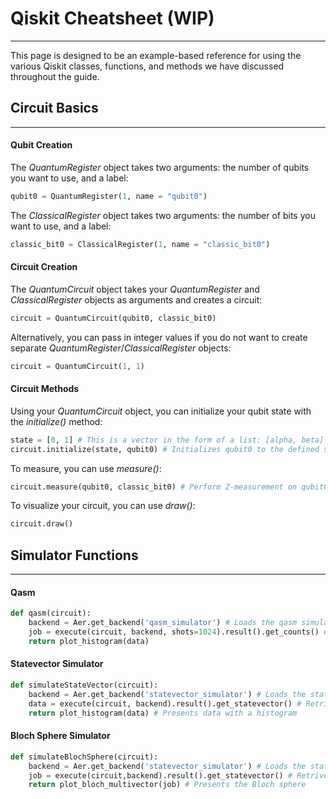 # Qiskit Cheatsheet (WIP)
---
This page is designed to be an example-based reference for using the various Qiskit classes, functions, and methods we have discussed throughout the guide.

## Circuit Basics
---
#### Qubit Creation

The *QuantumRegister* object takes two arguments: the number of qubits you want to use, and a label:

```python
qubit0 = QuantumRegister(1, name = "qubit0")
```

The *ClassicalRegister* object takes two arguments: the number of bits you want to use, and a label:

```python
classic_bit0 = ClassicalRegister(1, name = "classic_bit0")
```

#### Circuit Creation

The *QuantumCircuit* object takes your *QuantumRegister* and *ClassicalRegister* objects as arguments and creates a circuit:

```python
circuit = QuantumCircuit(qubit0, classic_bit0)
```

Alternatively, you can pass in integer values if you do not want to create separate *QuantumRegister*/*ClassicalRegister* objects:

```python
circuit = QuantumCircuit(1, 1)
```

#### Circuit Methods

Using your *QuantumCircuit* object, you can initialize your qubit state with the *initialize()* method:

```python
state = [0, 1] # This is a vector in the form of a list: [alpha, beta]
circuit.initialize(state, qubit0) # Initializes qubit0 to the defined state
```

To measure, you can use *measure()*:

```python
circuit.measure(qubit0, classic_bit0) # Perform Z-measurement on qubit0
```

To visualize your circuit, you can use *draw()*:

```python
circuit.draw()
```

## Simulator Functions
---
#### Qasm

```python
def qasm(circuit):
    backend = Aer.get_backend('qasm_simulator') # Loads the qasm simulator
    job = execute(circuit, backend, shots=1024).result().get_counts() # Retrives results from simulation
    return plot_histogram(data)
```

#### Statevector Simulator

```python
def simulateStateVector(circuit):
    backend = Aer.get_backend('statevector_simulator') # Loads the statevector simulator
    data = execute(circuit, backend).result().get_statevector() # Retrives results and statevector from simulation
    return plot_histogram(data) # Presents data with a histogram
```

#### Bloch Sphere Simulator

```python
def simulateBlochSphere(circuit):
    backend = Aer.get_backend('statevector_simulator') # Loads the statevector simulator
    job = execute(circuit,backend).result().get_statevector() # Retrives results and statevector from simulation
    return plot_bloch_multivector(job) # Presents the Bloch sphere
```
